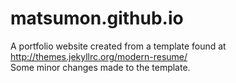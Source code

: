 # matsumon.github.io
A portfolio website created from a template found at http://themes.jekyllrc.org/modern-resume/
<br> Some minor changes made to the template.
